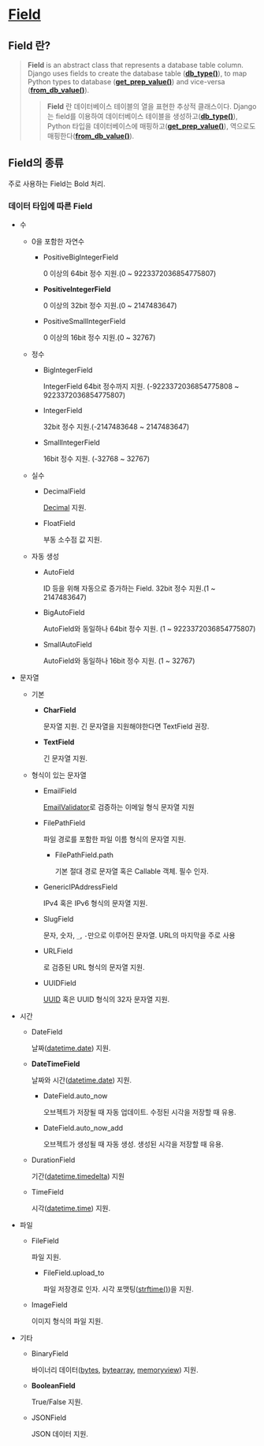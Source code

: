 # [Field](https://docs.djangoproject.com/en/4.1/ref/models/fields/)

## Field 란?
> **Field** is an abstract class that represents a database table column. Django uses fields to create the database table ([**db_type()**](https://docs.djangoproject.com/en/4.1/ref/models/fields/#django.db.models.Field.db_type)), to map Python types to database ([**get_prep_value()**](https://docs.djangoproject.com/en/4.1/ref/models/fields/#django.db.models.Field.get_prep_value)) and vice-versa ([**from_db_value()**](https://docs.djangoproject.com/en/4.1/ref/models/fields/#django.db.models.Field.from_db_value)).
>
>> **Field** 란 데이터베이스 테이블의 열을 표현한 추상적 클래스이다. Django는 field를 이용하여 데이터베이스 테이블을 생성하고([**db_type()**](https://docs.djangoproject.com/en/4.1/ref/models/fields/#django.db.models.Field.db_type)), Python 타입을 데이터베이스에 매핑하고([**get_prep_value()**](https://docs.djangoproject.com/en/4.1/ref/models/fields/#django.db.models.Field.get_prep_value)), 역으로도 매핑한다([**from_db_value()**](https://docs.djangoproject.com/en/4.1/ref/models/fields/#django.db.models.Field.from_db_value)).

## Field의 종류

주로 사용하는 Field는 Bold 처리.

### 데이터 타입에 따른 Field

- 수
  - 0을 포함한 자연수
    - PositiveBigIntegerField

      0 이상의 64bit 정수 지원.(0 ~ 9223372036854775807)

    - **PositiveIntegerField**

      0 이상의 32bit 정수 지원.(0 ~ 2147483647)

    - PositiveSmallIntegerField

      0 이상의 16bit 정수 지원.(0 ~ 32767)

  - 정수
    - BigIntegerField

      IntegerField 64bit 정수까지 지원. (-9223372036854775808 ~ 9223372036854775807)

    - IntegerField

      32bit 정수 지원.(-2147483648 ~ 2147483647)

    - SmallIntegerField

      16bit 정수 지원. (-32768 ~ 32767)

  - 실수
    - DecimalField

      [Decimal](https://docs.python.org/ko/3/library/decimal.html#decimal.Decimal) 지원.

    - FloatField

      부동 소수점 값 지원.

  - 자동 생성
    - AutoField
      
      ID 등을 위해 자동으로 증가하는 Field. 32bit 정수 지원.(1 ~ 2147483647)

    - BigAutoField

      AutoField와 동일하나 64bit 정수 지원. (1 ~ 9223372036854775807)
      
    - SmallAutoField

      AutoField와 동일하나 16bit 정수 지원. (1 ~ 32767)

- 문자열
  - 기본
    - **CharField**

      문자열 지원. 긴 문자열을 지원해야한다면 TextField 권장.

    - **TextField**

      긴 문자열 지원.

  - 형식이 있는 문자열
    - EmailField

      [EmailValidator](https://docs.djangoproject.com/ko/4.1/ref/validators/#django.core.validators.EmailValidator)로 검증하는 이메일 형식 문자열 지원

    - FilePathField

      파일 경로를 포함한 파일 이름 형식의 문자열 지원.

      - FilePathField.path

        기본 절대 경로 문자열 혹은 Callable 객체. 필수 인자.

    - GenericIPAddressField

      IPv4 혹은 IPv6 형식의 문자열 지원.

    - SlugField

      문자, 숫자, `_`, `-`만으로 이루어진 문자열. URL의 마지막을 주로 사용

    - URLField

      [](https://docs.djangoproject.com/ko/4.1/ref/validators/#django.core.validators.URLValidator)로 검증된 URL 형식의 문자열 지원.

    - UUIDField

      [UUID](https://docs.python.org/3/library/uuid.html#uuid.UUID) 혹은 UUID 형식의 32자 문자열 지원.

- 시간
  - DateField

    날짜([datetime.date](https://docs.python.org/ko/3/library/datetime.html#date-objects)) 지원.

  - **DateTimeField**

    날짜와 시간([datetime.date](https://docs.python.org/ko/3/library/datetime.html#datetime-objects)) 지원.

    - DateField.auto_now

      오브젝트가 저장될 때 자동 업데이트. 수정된 시각을 저장할 때 유용.

    - DateField.auto_now_add

      오브젝트가 생성될 때 자동 생성. 생성된 시각을 저장할 때 유용.

  - DurationField

    기간([datetime.timedelta](https://docs.python.org/ko/3/library/datetime.html#datetime.timedelta)) 지원

  - TimeField

    시각([datetime.time](https://docs.python.org/ko/3/library/datetime.html#time-objects)) 지원.

- 파일
  - FileField

    파일 지원.

    - FileField.upload_to

      파일 저장경로 인자. 시각 포맷팅([strftime()](https://docs.python.org/3/library/time.html#time.strftime))을 지원.

  - ImageField

    이미지 형식의 파일 지원.

- 기타
  - BinaryField

    바이너리 데이터([bytes](https://docs.python.org/ko/3/library/stdtypes.html#bytes), [bytearray](https://docs.python.org/ko/3/library/stdtypes.html#bytearray), [memoryview](https://docs.python.org/ko/3/library/stdtypes.html#memoryview)) 지원.

  - **BooleanField**
    
    True/False 지원.

  - JSONField

    JSON 데이터 지원.
